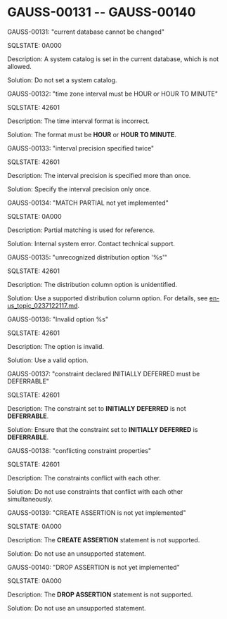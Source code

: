 # GAUSS-00131 -- GAUSS-00140<a name="EN-US_TOPIC_0302073493"></a>

GAUSS-00131: "current database cannot be changed"

SQLSTATE: 0A000

Description: A system catalog is set in the current database, which is not allowed.

Solution: Do not set a system catalog.

GAUSS-00132: "time zone interval must be HOUR or HOUR TO MINUTE"

SQLSTATE: 42601

Description: The time interval format is incorrect.

Solution: The format must be  **HOUR**  or  **HOUR TO MINUTE**.

GAUSS-00133: "interval precision specified twice"

SQLSTATE: 42601

Description: The interval precision is specified more than once.

Solution: Specify the interval precision only once.

GAUSS-00134: "MATCH PARTIAL not yet implemented"

SQLSTATE: 0A000

Description: Partial matching is used for reference.

Solution: Internal system error. Contact technical support.

GAUSS-00135: "unrecognized distribution option '%s'"

SQLSTATE: 42601

Description: The distribution column option is unidentified.

Solution: Use a supported distribution column option. For details, see  [en-us\_topic\_0237122117.md](en-us_topic_0237122117.md).

GAUSS-00136: "Invalid option %s"

SQLSTATE: 42601

Description: The option is invalid.

Solution: Use a valid option.

GAUSS-00137: "constraint declared INITIALLY DEFERRED must be DEFERRABLE"

SQLSTATE: 42601

Description: The constraint set to  **INITIALLY DEFERRED**  is not  **DEFERRABLE**.

Solution: Ensure that the constraint set to  **INITIALLY DEFERRED**  is  **DEFERRABLE**.

GAUSS-00138: "conflicting constraint properties"

SQLSTATE: 42601

Description: The constraints conflict with each other.

Solution: Do not use constraints that conflict with each other simultaneously.

GAUSS-00139: "CREATE ASSERTION is not yet implemented"

SQLSTATE: 0A000

Description: The  **CREATE ASSERTION**  statement is not supported.

Solution: Do not use an unsupported statement.

GAUSS-00140: "DROP ASSERTION is not yet implemented"

SQLSTATE: 0A000

Description: The  **DROP ASSERTION**  statement is not supported.

Solution: Do not use an unsupported statement.

